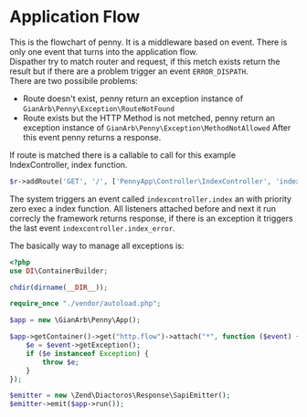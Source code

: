 # Application Flow

This is the flowchart of penny. It is a middleware based on event. There is only one event that turns into the application flow.  
Dispather try to match router and request, if this metch exists return the result but if there are a problem trigger an event `ERROR_DISPATH`.  
There are two possibile problems:
* Route doesn't exist, penny return an exception instance of `GianArb\Penny\Exception\RouteNotFound`
* Route exists but the HTTP Method is not metched, penny return an exception instance of `GianArb\Penny\Exception\MethodNotAllowed`
After this event penny returns a response.

If route is matched there is a callable to call for this example IndexController, index function.
```php
$r->addRoute('GET', '/', ['PennyApp\Controller\IndexController', 'index']);
```
The system triggers an event called `indexcontroller.index` an with priority zero exec a index function.
All listeners attached before and next it run correcly the framework returns response,
if there is an exception it triggers the last event `indexcontroller.index_error`.

The basically way to manage all exceptions is:

```php
<?php
use DI\ContainerBuilder;

chdir(dirname(__DIR__));

require_once "./vendor/autoload.php";

$app = new \GianArb\Penny\App();

$app->getContainer()->get("http.flow")->attach("*", function ($event) {
    $e = $event->getException();
    if ($e instanceof Exception) {
        throw $e;
    }
});

$emitter = new \Zend\Diactoros\Response\SapiEmitter();
$emitter->emit($app->run());
```
